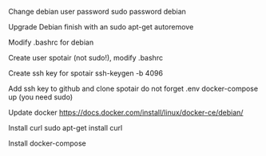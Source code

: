 Change debian user password
	sudo password debian
	
Upgrade Debian
	finish with an sudo apt-get autoremove

Modify .bashrc for debian

Create user spotair (not sudo!), modify .bashrc
	
Create ssh key for spotair
	ssh-keygen -b 4096
	
Add ssh key to github and clone spotair
	do not forget .env
	docker-compose up (you need sudo)

Update docker
	https://docs.docker.com/install/linux/docker-ce/debian/
	
	
Install curl
	sudo apt-get install curl
	
Install docker-compose
	
